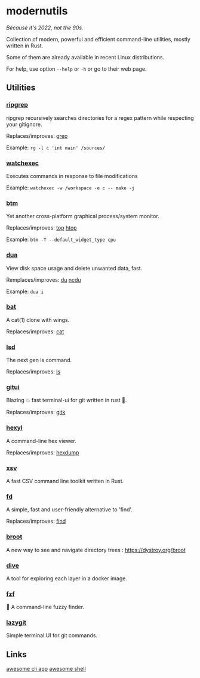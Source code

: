 # modernutils

_Because it's 2022, not the 90s._

Collection of modern, powerful and efficient command-line utilities, mostly written in Rust.

Some of them are already available in recent Linux distributions.

For help, use option `--help` or `-h` or go to their web page.

## Utilities

### [ripgrep](https://github.com/BurntSushi/ripgrep)

ripgrep recursively searches directories for a regex pattern while respecting your gitignore.

Replaces/improves: [grep](https://manpages.debian.org/testing/grep/grep.1.en.html)

Example: `rg -l c 'int main' /sources/`

### [watchexec](https://github.com/watchexec/watchexec)

Executes commands in response to file modifications

Example: `watchexec -w /workspace -e c -- make -j`

### [btm](https://github.com/ClementTsang/bottom)

Yet another cross-platform graphical process/system monitor.

Replaces/improves: [top](https://manpages.debian.org/testing/procps/top.1.en.html) [htop](https://manpages.debian.org/testing/htop/htop.1.en.html)

Example: `btm -T --default_widget_type cpu`

### [dua](https://github.com/Byron/dua-cli)

View disk space usage and delete unwanted data, fast.

Remplaces/improves: [du](https://manpages.debian.org/testing/coreutils/du.1.en.html) [ncdu](https://manpages.debian.org/testing/ncdu/ncdu.1.en.html)

Example: `dua i`

### [bat](https://github.com/sharkdp/bat)

A cat(1) clone with wings.

Replaces/improves: [cat](https://manpages.debian.org/testing/coreutils/cat.1.en.html)

### [lsd](https://github.com/Peltoche/lsd)

The next gen ls command.

Replaces/improves: [ls](https://manpages.debian.org/testing/coreutils/ls.1.en.html)

### [gitui](https://github.com/extrawurst/gitui)

Blazing 💥 fast terminal-ui for git written in rust 🦀.

Replaces/improves: [gitk](https://manpages.debian.org/testing/gitk/gitk.1.en.html)

### [hexyl](https://github.com/sharkdp/hexyl)

A command-line hex viewer.

Replaces/improves: [hexdump](https://manpages.debian.org/bullseye/bsdextrautils/hexdump.1.en.html)

### [xsv](https://github.com/BurntSushi/xsv)

A fast CSV command line toolkit written in Rust.

### [fd](https://github.com/sharkdp/fd)

A simple, fast and user-friendly alternative to 'find'.

Replaces/improves: [find](https://manpages.debian.org/testing/findutils/find.1.en.html)

### [broot](https://github.com/Canop/broot)

A new way to see and navigate directory trees : <https://dystroy.org/broot>

### [dive](https://github.com/wagoodman/dive)

A tool for exploring each layer in a docker image.

### [fzf](https://github.com/junegunn/fzf)

🌸 A command-line fuzzy finder.

### [lazygit](https://github.com/jesseduffield/lazygit)

Simple terminal UI for git commands.

## Links

[awesome cli app](https://github.com/agarrharr/awesome-cli-apps)
[awesome shell](https://github.com/alebcay/awesome-shell)
